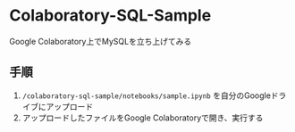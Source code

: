# Colaboratory-SQL-Sample
Google Colaboratory上でMySQLを立ち上げてみる

## 手順
1. `/colaboratory-sql-sample/notebooks/sample.ipynb` を自分のGoogleドライブにアップロード
2. アップロードしたファイルをGoogle Colaboratoryで開き、実行する